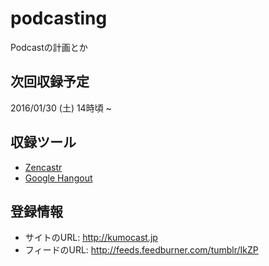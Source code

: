 # podcasting
Podcastの計画とか

## 次回収録予定
2016/01/30 (土) 14時頃 ~

## 収録ツール
- [Zencastr](https://zencastr.com/)
- [Google Hangout](https://plus.google.com/hangouts)

## 登録情報
- サイトのURL: http://kumocast.jp
- フィードのURL: http://feeds.feedburner.com/tumblr/IkZP
